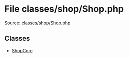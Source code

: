 File classes/shop/Shop.php
=========

Source: [classes/shop/Shop.php](https://github.com/PrestaShop/PrestaShop/blob/1.5.0.5/classes/shop/Shop.php)


Classes
-------

* [ShopCore](class.ShopCore.md)


